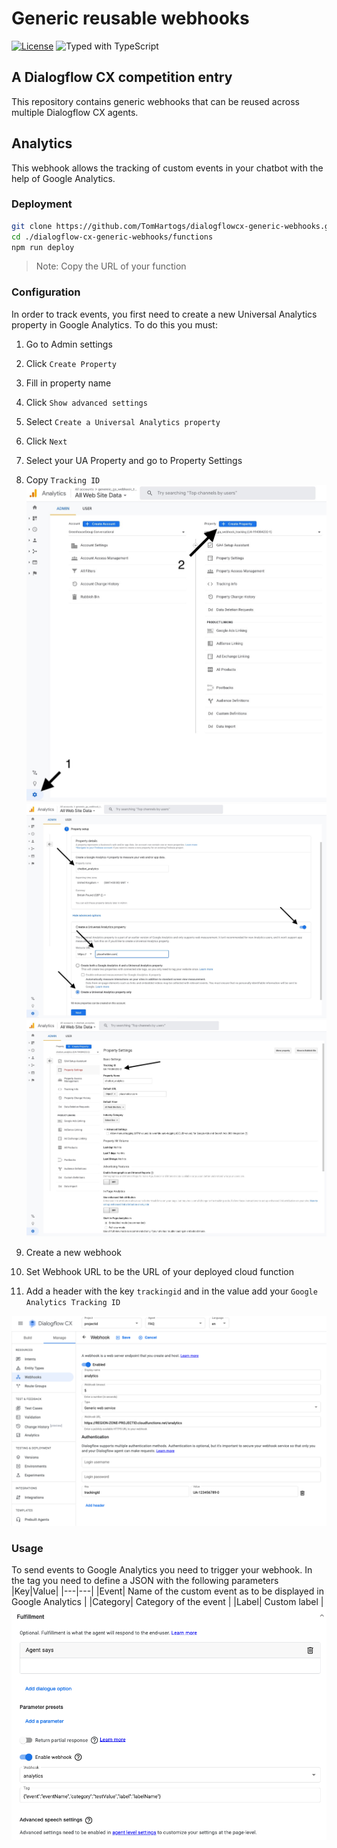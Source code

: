 # Generic reusable webhooks

[![License](https://img.shields.io/badge/License-Apache%202.0-blue.svg)](https://opensource.org/licenses/Apache-2.0) ![Typed with TypeScript](https://flat.badgen.net/badge/icon/Typed?icon=typescript&label&labelColor=blue&color=555555)

## A Dialogflow CX competition entry

This repository contains generic webhooks that can be reused across multiple Dialogflow CX agents.


## Analytics
This webhook allows the tracking of custom events in your chatbot with the help of Google Analytics.
### Deployment
```bash
git clone https://github.com/TomHartogs/dialogflowcx-generic-webhooks.git
cd ./dialogflow-cx-generic-webhooks/functions
npm run deploy
```
> Note: Copy the URL of your function

### Configuration
In order to track events, you first need to create a new Universal Analytics property in Google Analytics. 
To do this you must:
1. Go to Admin settings
2. Click `Create Property`
3. Fill in property name
4. Click `Show advanced settings`
5. Select `Create a Universal Analytics property`
6. Click `Next`
7. Select your UA Property and go to Property Settings
8. Copy `Tracking ID`
![Google Analytics setup](./resources/img/ga-setup.jpeg?raw=true)
![Property settings](./resources/img/property-settings.jpeg?raw=true)
![Tracking id](./resources/img/tracking-id.jpeg?raw=true)

1. Create a new webhook
2. Set Webhook URL to be the URL of your deployed cloud function
3. Add a header with the key `trackingid` and in the value add your `Google Analytics Tracking ID`

![Dialogflow CX webhook settings](./resources/img/webhook-settings.png?raw=true)

### Usage
To send events to Google Analytics you need to trigger your webhook.
In the tag you need to define a JSON with the following parameters
|Key|Value|
|---|---|
|Event| Name of the custom event as to be displayed in Google Analytics |
|Category| Category of the event |
|Label| Custom label |
![Dialogflow CX fulfillment settings](./resources/img/fulfillment-settings.png?raw=true)